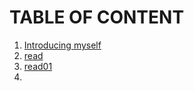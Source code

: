 # TABLE OF CONTENT  
1. [Introducing myself](https://amer-1987.github.io/Introducing-my-self/)  
2. [read](https://amer-1987.github.io/reading-notes-/)  
3. [read01](https://amer-1987.github.io/reading-notes-/read01)  
4. []()  
  